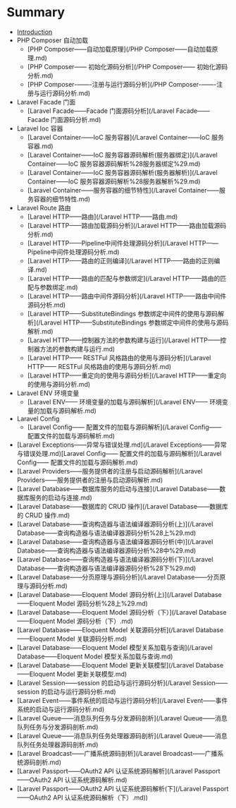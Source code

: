 # Summary

* [Introduction](README.md)
* PHP Composer 自动加载
  * [PHP Composer——自动加载原理](/PHP Composer——自动加载原理.md)
  * [PHP Composer—— 初始化源码分析](/PHP Composer—— 初始化源码分析.md)
  * [PHP Composer-——-注册与运行源码分析](/PHP Composer-——-注册与运行源码分析.md)
* Laravel Facade 门面
  * [Laravel Facade——Facade 门面源码分析](/Laravel Facade——Facade 门面源码分析.md)
* Laravel Ioc 容器
  * [Laravel Container——IoC 服务容器](/Laravel Container——IoC 服务容器.md)
  * [Laravel Container——IoC 服务容器源码解析\(服务器绑定\)](/Laravel Container——IoC 服务容器源码解析%28服务器绑定%29.md)
  * [Laravel Container——IoC 服务容器源码解析\(服务器解析\)](/Laravel Container——IoC 服务容器源码解析%28服务器解析%29.md)
  * [Laravel Container——服务容器的细节特性](/Laravel Container——服务容器的细节特性.md)
* Laravel Route 路由
  * [Laravel HTTP——路由](/Laravel HTTP——路由.md)
  * [Laravel HTTP——路由加载源码分析](/Laravel HTTP——路由加载源码分析.md)
  * [Laravel HTTP——Pipeline中间件处理源码分析](/Laravel HTTP——Pipeline中间件处理源码分析.md)
  * [Laravel HTTP——路由的正则编译](/Laravel HTTP——路由的正则编译.md)
  * [Laravel HTTP——路由的匹配与参数绑定](/Laravel HTTP——路由的匹配与参数绑定.md)
  * [Laravel HTTP——路由中间件源码分析](/Laravel HTTP——路由中间件源码分析.md)
  * [Laravel HTTP——SubstituteBindings 参数绑定中间件的使用与源码解析](/Laravel HTTP——SubstituteBindings 参数绑定中间件的使用与源码解析.md)
  * [Laravel HTTP——控制器方法的参数构建与运行](/Laravel HTTP——控制器方法的参数构建与运行.md)
  * [Laravel HTTP—— RESTFul 风格路由的使用与源码分析](/Laravel HTTP—— RESTFul 风格路由的使用与源码分析.md)
  * [Laravel HTTP——重定向的使用与源码分析](/Laravel HTTP——重定向的使用与源码分析.md)
* Laravel ENV 环境变量
  * [Laravel ENV—— 环境变量的加载与源码解析](/Laravel ENV—— 环境变量的加载与源码解析.md)
* Laravel Config
  * [Laravel Config—— 配置文件的加载与源码解析](/Laravel Config—— 配置文件的加载与源码解析.md)
* [Laravel Exceptions——异常与错误处理.md](/Laravel Exceptions——异常与错误处理.md)[Laravel Config—— 配置文件的加载与源码解析](/Laravel Config—— 配置文件的加载与源码解析.md)
* [Laravel Providers——服务提供者的注册与启动源码解析](/Laravel Providers——服务提供者的注册与启动源码解析.md)
* [Laravel Database——数据库服务的启动与连接](/Laravel Database——数据库服务的启动与连接.md)
* [Laravel Database——数据库的 CRUD 操作](/Laravel Database——数据库的 CRUD 操作.md)
* [Laravel Database——查询构造器与语法编译器源码分析\(上\)](/Laravel Database——查询构造器与语法编译器源码分析%28上%29.md)
* [Laravel Database——查询构造器与语法编译器源码分析\(中\)](/Laravel Database——查询构造器与语法编译器源码分析%28中%29.md)
* [Laravel Database——查询构造器与语法编译器源码分析\(下\)](/Laravel Database——查询构造器与语法编译器源码分析%28下%29.md)
* [Laravel Database——分页原理与源码分析](/Laravel Database——分页原理与源码分析.md)
* [Laravel Database——Eloquent Model 源码分析\(上\)](/Laravel Database——Eloquent Model 源码分析%28上%29.md)
* [Laravel Database——Eloquent Model 源码分析（下）](/Laravel Database——Eloquent Model 源码分析（下）.md)
* [Laravel Database——Eloquent Model 关联源码分析](/Laravel Database——Eloquent Model 关联源码分析.md)
* [Laravel Database——Eloquent Model 模型关系加载与查询](/Laravel Database——Eloquent Model 模型关系加载与查询.md)
* [Laravel Database——Eloquent Model 更新关联模型](/Laravel Database——Eloquent Model 更新关联模型.md)
* [Laravel Session——session 的启动与运行源码分析](/Laravel Session——session 的启动与运行源码分析.md)
* [Laravel Event——事件系统的启动与运行源码分析](/Laravel Event——事件系统的启动与运行源码分析.md)
* [Laravel Queue——消息队列任务与分发源码剖析](/Laravel Queue——消息队列任务与分发源码剖析.md)
* [Laravel Queue——消息队列任务处理器源码剖析](/Laravel Queue——消息队列任务处理器源码剖析.md)
* [Laravel Broadcast——广播系统源码剖析](/Laravel Broadcast——广播系统源码剖析.md)
* [Laravel Passport——OAuth2 API 认证系统源码解析](/Laravel Passport——OAuth2 API 认证系统源码解析.md)
* [Laravel Passport——OAuth2 API 认证系统源码解析\(下](/Laravel Passport——OAuth2 API 认证系统源码解析（下）.md)\)



